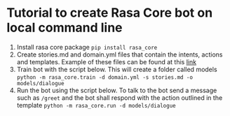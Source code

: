 # Tutorial to create Rasa Core bot on local command line
1. Install rasa core package
`pip install rasa_core`
2. Create stories.md and domain.yml files that contain the intents, actions and templates. Example of these files can be found at this [link](https://rasa.com/docs/core/quickstart/)
3. Train bot with the script below. This will create a folder called models
`python -m rasa_core.train -d domain.yml -s stories.md -o models/dialogue`
4. Run the bot using the script below. To talk to the bot send a message such as `/greet` and the bot shall respond with the action outlined in the template
`python -m rasa_core.run -d models/dialogue`
